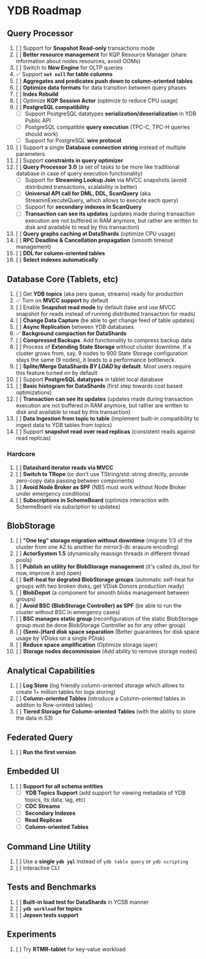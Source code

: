 # YDB Roadmap

## Query Processor
1. [ ] Support for **Snapshot Read-only** transactions mode
1. [ ] **Better resource management** for KQP Resource Manager (share information about nodes resources, avoid OOMs)
1. [ ] Switch to **New Engine** for OLTP queries
1. ✅ Support **`not null` for table columns**
1. [ ] **Aggregates and predicates push down to column-oriented tables**
1. [ ] **Optimize data formats** for data transition between query phases
1. [ ] **Index Rebuild**
1. [ ] Optimize **KQP Session Actor** (optimize to reduce CPU usage)
1. [ ] **PostgreSQL compatibility**
    * [ ] Support PostgreSQL datatypes **serialization/deserialization** in YDB Public API
    * [ ] PostgreSQL compatible **query execution** (TPC-C, TPC-H queries should work)
    * [ ] Support for PostgreSQL **wire protocol**
1. [ ] Support a single **Database connection string** instead of multiple parameters
1. [ ] Support **constraints in query optimizer**
1. [ ] **Query Processor 3.0** (a set of tasks to be more like traditional database in case of query execution functionality)
    * [ ] Support for **Streaming Lookup Join** via MVCC snapshots (avoid distributed transactions, scalability is better)
    * [ ] **Universal API call for DML, DDL, ScanQuery** (aka StreaminExecuteQuery, which allows to execute each query)
    * [ ] Support for **secondary indexes in ScanQuery**
    * [ ] **Transaction can see its updates** (updates made during transaction execution are not buffered in RAM anymore, but rather are written to disk and available to read by this transaction)
1. [ ] **Query graphs caching at DataShards** (optimize CPU usage)
1. [ ] **RPC Deadline & Cancellation propagation** (smooth timeout management)
1. [ ] **DDL for column-oriented tables**
2. [ ] **Select indexes automatically**

## Database Core (Tablets, etc)
1. [ ] Get **YDB topics** (aka pers queue, streams) ready for production
1. ✅ Turn on **MVCC support** by default
1. [ ] Enable **Snapshot read mode** by default (take and use MVCC snapshot for reads instead of running distributed transaction for reads)
1. [ ] **Change Data Capture** (be able to get change feed of table updates)
1. [ ] **Async Replication** between YDB databases
1. ✅ **Background compaction for DataShards**
1. [ ] **Compressed Backups**. Add functionality to compress backup data
1. [ ] Process of **Extending State Storage** without cluster downtime. If a cluster grows from, say, 9 nodes to 900 State Storage configuration stays the same (9 nodes), it leads to a performance bottleneck.
1. [ ] **Splite/Merge DataShards *BY LOAD* by default**. Most users require this feature turned on by default
1. [ ] Support **PostgreSQL datatypes** in tablet local database
1. [ ] **Basic histogram for DataShards** (first step towards cost based optimizations)
1. [ ] **Transaction can see its updates** (updates made during transaction execution are not buffered in RAM anymore, but rather are written to disk and available to read by this transaction)
1. [ ] **Data Ingestion from topic to table** (implement built-in compatibility to ingest data to YDB tables from topics)
1. [ ] Support **snapshot read over read replicas** (consistent reads against read replicas)

### Hardcore
1. [ ] **Datashard iterator reads via MVCC**
1. [ ] **Switch to TRope** (or don't use TString/std::string directly, provide zero-copy data passing between components)
1. [ ] **Avoid Node Broker as SPF** (NBS must work without Node Broker under emergency conditions)
1. [ ] **Subscriptions in SchemeBoard** (optimize interaction with SchemeBoard via subsription to updates)

## BlobStorage
1. [ ] **"One leg" storage migration without downtime** (migrate 1/3 of the cluster from one AZ to another for mirror3-dc erasure encoding)
1. [ ] **ActorSystem 1.5** (dynamically reassign threads in different thread pools)
1. [ ] **Publish an utility for BlobStorage management** (it's called ds_tool for now, improve it and open)
1. [ ] **Self-heal for degrated BlobStorage groups** (automatic self-heal for groups with two broken disks, get VDisk Donors production ready)
1. [ ] **BlobDepot** (a component for smooth blobs management between groups)
1. [ ] **Avoid BSC (BlobStorage Controller) as SPF** (be able to run the cluster without BSC in emergency cases)
1. [ ] **BSC manages static group** (reconfiguration of the static BlobStorage group must be done BlobStorage Controller as for any other group)
1. [ ] **(Semi-)Hard disk space separation** (Better guarantees for disk space usage by VDisks on a single PDisk)
1. [ ] **Reduce space amplification** (Optimize storage layer)
1. [ ] **Storage nodes decommission** (Add ability to remove storage nodes)

## Analytical Capabilities
1. [ ] **Log Store** (log friendly column-oriented storage which allows to create 1+ million tables for logs storing)
1. [ ] **Column-oriented Tables** (introduce a Column-oriented tables in additon to Row-orinted tables)
1. [ ] **Tiered Storage for Column-oriented Tables** (with the ability to store the data in S3)

## Federated Query
1. [ ] **Run the first version**

## Embedded UI
1. [ ] **Support for all schema entities**
    * [ ] **YDB Topics Support** (add support for viewing metadata of YDB topics, its data, lag, etc)
    * [ ] **CDC Streams**
    * [ ] **Secondary Indexes**
    * [ ] **Read Replicas**
    * [ ] **Column-oriented Tables**

## Command Line Utility
1. [ ] Use a **single `ydb yql`** instead of `ydb table query` or `ydb scripting`
1. [ ] Interactive CLI

## Tests and Benchmarks
1. [ ] **Built-in load test for DataShards** in YCSB manner
1. [ ] **`ydb workload` for topics**
1. [ ] **Jepsen tests support**

## Experiments
1. [ ] Try **RTMR-tablet** for key-value workload
